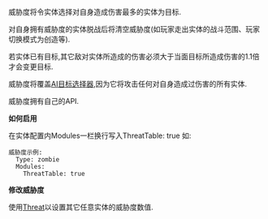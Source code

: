 威胁度将令实体选择对自身造成伤害最多的实体为目标.

对自身拥有威胁度的实体脱战后将清空威胁度(如玩家走出实体的战斗范围、玩家切换模式为创造等).

若实体已有目标,其它敌对实体所造成的伤害必须大于当面目标所造成伤害的1.1倍才会变更目标.

威胁度将覆盖[AI目标选择器](实体/AI),因为它将攻击任何对自身造成过伤害的所有实体.

威胁度拥有自己的API.

**如何启用**

在实体配置内Modules一栏换行写入ThreatTable: true 如:

```
威胁度示例:
  Type: zombie
  Modules:
    ThreatTable: true
```

**修改威胁度**

使用[Threat](/技能/列表/threat(设置威胁度))以设置其它任意实体的威胁度数值.